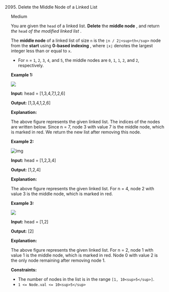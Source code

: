 2095. Delete the Middle Node of a Linked List

Medium

You are given the `head` of a linked list. **Delete** the  **middle node** , and return *the* `head`  *of the modified linked list* .

The **middle node** of a linked list of size `n` is the `⌊n / 2⌋<sup>th</sup>` node from the **start** using  **0-based indexing** , where `⌊x⌋` denotes the largest integer less than or equal to `x`.

* For `n` = `1`, `2`, `3`, `4`, and `5`, the middle nodes are `0`, `1`, `1`, `2`, and `2`, respectively.

**Example 1:**

![](image/readme/1653301634882.png)

**Input:** head = [1,3,4,7,1,2,6]

**Output:** [1,3,4,1,2,6]

**Explanation:**

The above figure represents the given linked list. The indices of the nodes are written below. Since n = 7, node 3 with value 7 is the middle node, which is marked in red. We return the new list after removing this node.

**Example 2:**

![img](image/readme/1653301750855.png)

**Input:** head = [1,2,3,4]

**Output:** [1,2,4]

**Explanation:** 

The above figure represents the given linked list. For n = 4, node 2 with value 3 is the middle node, which is marked in red.

**Example 3:**

![](image/readme/1653301837206.png)

**Input:** head = [1,2]

**Output:** [2]

**Explanation:**

The above figure represents the given linked list. For n = 2, node 1 with value 1 is the middle node, which is marked in red. Node 0 with value 2 is the only node remaining after removing node 1.

**Constraints:**

* The number of nodes in the list is in the range `[1, 10<sup>5</sup>]`.
* `1 <= Node.val <= 10<sup>5</sup>`
